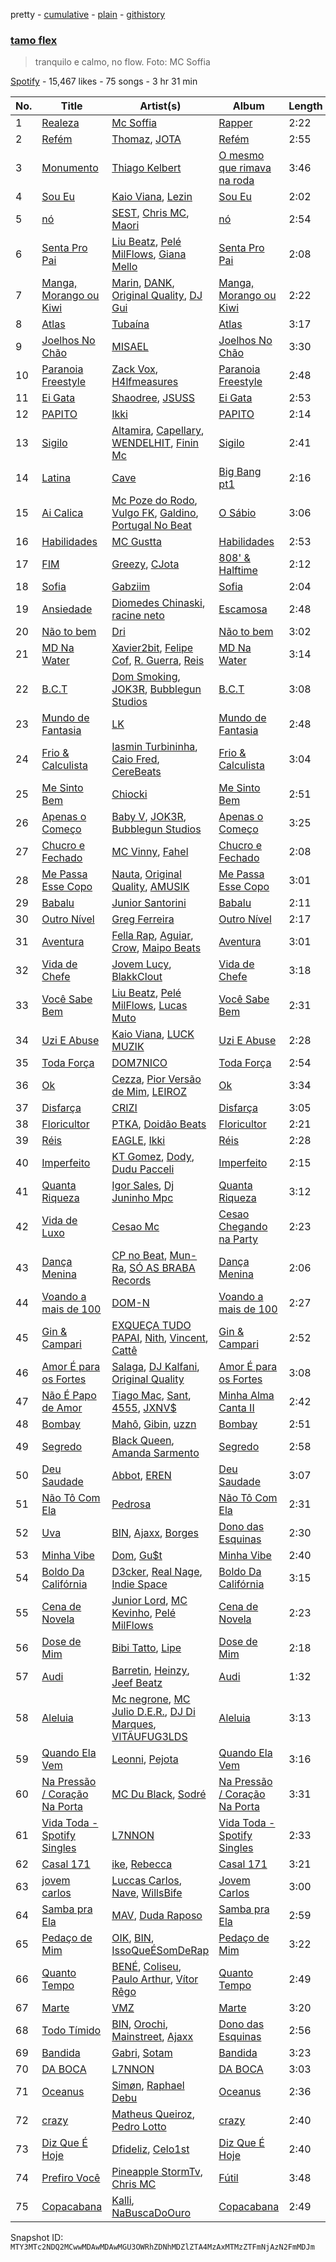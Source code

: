 pretty - [cumulative](/playlists/cumulative/37i9dQZF1DX9QOccjUUyGN.md) - [plain](/playlists/plain/37i9dQZF1DX9QOccjUUyGN) - [githistory](https://github.githistory.xyz/mackorone/spotify-playlist-archive/blob/main/playlists/plain/37i9dQZF1DX9QOccjUUyGN)

### [tamo flex](https://open.spotify.com/playlist/37i9dQZF1DX9QOccjUUyGN)

> tranquilo e calmo, no flow\. Foto: MC Soffia

[Spotify](https://open.spotify.com/user/spotify) - 15,467 likes - 75 songs - 3 hr 31 min

| No. | Title | Artist(s) | Album | Length |
|---|---|---|---|---|
| 1 | [Realeza](https://open.spotify.com/track/5OU9MTz2dl9HKJmoxA5dJV) | [Mc Soffia](https://open.spotify.com/artist/2aPCjzfki5HgFLrse785FT) | [Rapper](https://open.spotify.com/album/6QUcLAP54GOcf5ZUoSbUoZ) | 2:22 |
| 2 | [Refém](https://open.spotify.com/track/2UGQrnZhzK47JMsnySGrzU) | [Thomaz](https://open.spotify.com/artist/2Y9JJi5tsqEFAzr1NY9Mag), [JOTA](https://open.spotify.com/artist/4uT4e6Xj84gS0G3PrBw9Fk) | [Refém](https://open.spotify.com/album/6kyEV5CbUdUKGiDRxdKeCf) | 2:55 |
| 3 | [Monumento](https://open.spotify.com/track/0yg0NeuDRodgNUOB1UukKI) | [Thiago Kelbert](https://open.spotify.com/artist/22kCWlXVaiBMYozPgHQhZM) | [O mesmo que rimava na roda](https://open.spotify.com/album/0hAiRHgK81qTe9vEA62ciW) | 3:46 |
| 4 | [Sou Eu](https://open.spotify.com/track/0ahG0JBHpKhqA5o7J51WmB) | [Kaio Viana](https://open.spotify.com/artist/2XGuDrQEuJXo3FfBQMeUn4), [Lezin](https://open.spotify.com/artist/2JcdqbrYd99HWzPaBRCSfp) | [Sou Eu](https://open.spotify.com/album/3OHJRDxHQgaaOJpdLGMYx3) | 2:02 |
| 5 | [nó](https://open.spotify.com/track/0hSN5geEl2wczCdvnw7dZB) | [SEST](https://open.spotify.com/artist/6TaJMoxhKD43q5yWg2XlHQ), [Chris MC](https://open.spotify.com/artist/0obu7Om4zu9ahul5DI4JtY), [Maori](https://open.spotify.com/artist/6cTths3ECGmlGS7SDER6Mg) | [nó](https://open.spotify.com/album/43hIDvs00oVBHd80UplfBD) | 2:54 |
| 6 | [Senta Pro Pai](https://open.spotify.com/track/529x1EgQniPylEMTQRGMmh) | [Liu Beatz](https://open.spotify.com/artist/106xNJkxSAfb0o8GIt6joQ), [Pelé MilFlows](https://open.spotify.com/artist/4WbHbolEKZIhnkO2xv2Lm0), [Giana Mello](https://open.spotify.com/artist/2z4LMq3xuAqNh0gNIicsVi) | [Senta Pro Pai](https://open.spotify.com/album/1WvoM1QeVbntSORMFDtdbN) | 2:08 |
| 7 | [Manga, Morango ou Kiwi](https://open.spotify.com/track/5JIZITyyoY0mRIWgYQ3g27) | [Marin](https://open.spotify.com/artist/5kni0YNAYU6UftGp4Pn077), [DANK](https://open.spotify.com/artist/7tDjxyXj7EWdnnpAVwr2zM), [Original Quality](https://open.spotify.com/artist/5ZTnWo7IY6rdIxm6aTSR84), [DJ Gui](https://open.spotify.com/artist/3ojbgoniv6UU4eR2HM22wK) | [Manga, Morango ou Kiwi](https://open.spotify.com/album/2aSqDpjnIHEWgMmSE32WJ1) | 2:22 |
| 8 | [Atlas](https://open.spotify.com/track/3YsdZggiGGgqyHlzG39QOu) | [Tubaína](https://open.spotify.com/artist/5aJbzurT6OT2V55swJzGpf) | [Atlas](https://open.spotify.com/album/5iieLwrwbzjobOhhhc4Jey) | 3:17 |
| 9 | [Joelhos No Chão](https://open.spotify.com/track/4vOfll9PGvbDWzoAvMVrbZ) | [MISAEL](https://open.spotify.com/artist/7rn8MwX4RRLRC4yhQJ6sKR) | [Joelhos No Chão](https://open.spotify.com/album/63YQkmhOycBeCQo8yPjyEg) | 3:30 |
| 10 | [Paranoia Freestyle](https://open.spotify.com/track/6QjP7sFlIjbgCU51ygZX9D) | [Zack Vox](https://open.spotify.com/artist/0y7p9FFFrFIHUfSgaeF9hR), [H4lfmeasures](https://open.spotify.com/artist/1EihkUZJcXOwXN4tedcfxd) | [Paranoia Freestyle](https://open.spotify.com/album/4nqURxWiDoUJ2cJvkNxWep) | 2:48 |
| 11 | [Ei Gata](https://open.spotify.com/track/38ZvOD8P37Z7nIjFr4Ssg5) | [Shaodree](https://open.spotify.com/artist/4NOi6526Zq6dqCMXaEN0EW), [JSUSS](https://open.spotify.com/artist/2P3mwVBN9WeQ2i4Vc98Gci) | [Ei Gata](https://open.spotify.com/album/4l1N7KmPS3VDbdUmxbQeOn) | 2:53 |
| 12 | [PAPITO](https://open.spotify.com/track/5QFTzGy6JABQ7C7bJPxXKk) | [Ikki](https://open.spotify.com/artist/5uxYttuMvoojMzmPmWWg6T) | [PAPITO](https://open.spotify.com/album/0hQsFPYIuWqz4pfR8UOZyY) | 2:14 |
| 13 | [Sigilo](https://open.spotify.com/track/4RTBTH9zhe0n8LGCh2Z0Cj) | [Altamira](https://open.spotify.com/artist/12xPPAGu03vdZR3AmWNIxZ), [Capellary](https://open.spotify.com/artist/2Gv5fOKrK4BnAhVZu4FfFN), [WENDELHIT](https://open.spotify.com/artist/48T7hXvFu12hXxvbdhPSnw), [Finin Mc](https://open.spotify.com/artist/1R9ud4hpeZPHuiDA9xr8Eb) | [Sigilo](https://open.spotify.com/album/6c31q0o5XOxeS7WsBWOt6A) | 2:41 |
| 14 | [Latina](https://open.spotify.com/track/5Gz0D0jsqbVrWqiUEskPAJ) | [Cave](https://open.spotify.com/artist/3TKi2ihPsE1ViCKxLKxQm7) | [Big Bang pt1](https://open.spotify.com/album/4eSGzmlM9wsV1L4COfCVFa) | 2:16 |
| 15 | [Ai Calica](https://open.spotify.com/track/65CB461aKF5FvIuuzqUgXu) | [Mc Poze do Rodo](https://open.spotify.com/artist/28ie4NNTa2VW2QV4Zray8M), [Vulgo FK](https://open.spotify.com/artist/27azwwkxutWL1BWMkgNIh0), [Galdino](https://open.spotify.com/artist/0WvTL8PecsD3VxRGuHdSxj), [Portugal No Beat](https://open.spotify.com/artist/71LRKKvAjoc6LyNmob269Q) | [O Sábio](https://open.spotify.com/album/6aONODz5AYfzrNESWC9n4W) | 3:06 |
| 16 | [Habilidades](https://open.spotify.com/track/2F4akcB8Eb1B4xF4rI8xTM) | [MC Gustta](https://open.spotify.com/artist/1Rpp9XZ2UUDmW81JvQP1at) | [Habilidades](https://open.spotify.com/album/5PZwRuPOFAZeDhhoYZKawp) | 2:53 |
| 17 | [FIM](https://open.spotify.com/track/3iS1uyJ3IVCt7pVLVBWd1j) | [Greezy](https://open.spotify.com/artist/3exY81LSlWqpL03GFPTEgB), [CJota](https://open.spotify.com/artist/5qvphJwi72TG198xn5VVYH) | [808' & Halftime](https://open.spotify.com/album/4C3YKkNgyUuGCSjeKiyaCC) | 2:12 |
| 18 | [Sofia](https://open.spotify.com/track/73hXBSX5xJM5YzPB3yy4ck) | [Gabziim](https://open.spotify.com/artist/7BWtfkxYpBQaca6WNohCQ6) | [Sofia](https://open.spotify.com/album/6SBg1WBPpHKfDc6OXqkcbb) | 2:04 |
| 19 | [Ansiedade](https://open.spotify.com/track/6PV5hk2zCS3nkUZxMmDnw4) | [Diomedes Chinaski](https://open.spotify.com/artist/6DDTbUgrNrVcAJFVrOjmVK), [racine neto](https://open.spotify.com/artist/3OVuZhlGMASlYTZUDr6VxW) | [Escamosa](https://open.spotify.com/album/0eV2v4FSzFvn8fi5AY0VGf) | 2:48 |
| 20 | [Não to bem](https://open.spotify.com/track/1bSEE8AEa5kus0vv6Eyibf) | [Dri](https://open.spotify.com/artist/0ZS2ehyvFN05jP3MH25l4g) | [Não to bem](https://open.spotify.com/album/6fQ1xC20HDbRUbwXyAySlS) | 3:02 |
| 21 | [MD Na Water](https://open.spotify.com/track/3ssfQQod2LfkS2tjREVTLD) | [Xavier2bit](https://open.spotify.com/artist/5b3JwpsWnUgqkDNAsoJWwV), [Felipe Cof](https://open.spotify.com/artist/1dlv8OFNAfktrvtYISfnAo), [R\. Guerra](https://open.spotify.com/artist/0ihqJFsOSMthFAo5T9e4Id), [Reis](https://open.spotify.com/artist/3nBff19fdDxH7M3QsCbheB) | [MD Na Water](https://open.spotify.com/album/5sTxz91Cbp4ZBirS0zbZlF) | 3:14 |
| 22 | [B.C.T](https://open.spotify.com/track/43eovYFvtH3MimBXSMjzMw) | [Dom Smoking](https://open.spotify.com/artist/383PUe2dAOgrqwJ7moGjk9), [JOK3R](https://open.spotify.com/artist/2YvHMMn0rYDvE3rs6dqzhq), [Bubblegun Studios](https://open.spotify.com/artist/4vqazZms8Y4wPQM6rbtOGx) | [B.C.T](https://open.spotify.com/album/2ai2JGfyhFUWrPF3UAPJLQ) | 3:08 |
| 23 | [Mundo de Fantasia](https://open.spotify.com/track/3tan5rgugHRDRkwmHmlU93) | [LK](https://open.spotify.com/artist/1NwOxFPX8X4zAp6gF4K8DD) | [Mundo de Fantasia](https://open.spotify.com/album/2HdtVLARQ9ylHm76OoeCx4) | 2:48 |
| 24 | [Frio & Calculista](https://open.spotify.com/track/4J1c6maTGuWirmGCOgrfsK) | [Iasmin Turbininha](https://open.spotify.com/artist/0HeSaJ2OiMF7ZpdKTkTZF1), [Caio Fred](https://open.spotify.com/artist/7y8GW7hTfyk4FYKJNRJ709), [CereBeats](https://open.spotify.com/artist/4USYf94aCsO66aJqulSV2D) | [Frio & Calculista](https://open.spotify.com/album/3uAl8UgCy8Qgzff4RKl0rP) | 3:04 |
| 25 | [Me Sinto Bem](https://open.spotify.com/track/5bUuh6L8KHJqGmEEfnlsFg) | [Chiocki](https://open.spotify.com/artist/0UFcxMt1Cv90Y1qKpVDT5Z) | [Me Sinto Bem](https://open.spotify.com/album/5WoBEooabtB2ARJDRdABHl) | 2:51 |
| 26 | [Apenas o Começo](https://open.spotify.com/track/6lTq6zVD3RUTkCW0AIy92N) | [Baby V](https://open.spotify.com/artist/2fqG2rNsyOSNUiDeCWIS3U), [JOK3R](https://open.spotify.com/artist/2YvHMMn0rYDvE3rs6dqzhq), [Bubblegun Studios](https://open.spotify.com/artist/4vqazZms8Y4wPQM6rbtOGx) | [Apenas o Começo](https://open.spotify.com/album/7A69JKVv8hLqycZNInl7PW) | 3:25 |
| 27 | [Chucro e Fechado](https://open.spotify.com/track/6PcaG53oajoKzr9CR4UDNZ) | [MC Vinny](https://open.spotify.com/artist/0dNyaMJp0r9zBYG86JgRDI), [Fahel](https://open.spotify.com/artist/6eBQDBWq5rlP76s4TpOHCC) | [Chucro e Fechado](https://open.spotify.com/album/5PlhbWKC7OS0bG9N0euZ9i) | 2:08 |
| 28 | [Me Passa Esse Copo](https://open.spotify.com/track/6353VJ9hZ7ggkUC1IptSvo) | [Nauta](https://open.spotify.com/artist/4AgzhiI0w5c5simIeNuyh4), [Original Quality](https://open.spotify.com/artist/5ZTnWo7IY6rdIxm6aTSR84), [AMUSIK](https://open.spotify.com/artist/48r1nXoaPXPSx1LoM0Rnzl) | [Me Passa Esse Copo](https://open.spotify.com/album/0a82dtHllqFYvIRe0tWMby) | 3:01 |
| 29 | [Babalu](https://open.spotify.com/track/6Y70phr2vlGJblFad3gFmu) | [Junior Santorini](https://open.spotify.com/artist/1iNaOoJmbEQJDrXCfLZI23) | [Babalu](https://open.spotify.com/album/3eF2GaFONEQZaQnGuppUry) | 2:11 |
| 30 | [Outro Nível](https://open.spotify.com/track/2wJtkcZcYq5Axv7dWFT9Lv) | [Greg Ferreira](https://open.spotify.com/artist/2e8RAcYXYt5IStoaaQWcG8) | [Outro Nível](https://open.spotify.com/album/0aBVgFfCQU38XKeJZhoDhh) | 2:17 |
| 31 | [Aventura](https://open.spotify.com/track/0L6qGURgn9HEojpJoSR276) | [Fella Rap](https://open.spotify.com/artist/0qdqMdbxiKiRrQ84Z8RRhB), [Aguiar](https://open.spotify.com/artist/2V5XSRMcoCZTHAoN7ShqmS), [Crow](https://open.spotify.com/artist/44pAmp33rQVeeIcgkHt3bS), [Maipo Beats](https://open.spotify.com/artist/63BTHXg5UTtmmAiAGc0fQx) | [Aventura](https://open.spotify.com/album/54H1arxQvGhWx0vUdzyrNK) | 3:01 |
| 32 | [Vida de Chefe](https://open.spotify.com/track/2amEICbtj99qNjYsURU2dB) | [Jovem Lucy](https://open.spotify.com/artist/0hBRC3XcpaS7YnZyQCLw7Y), [BlakkClout](https://open.spotify.com/artist/4pZ2z5NE2z1vvdRqf7q0Gq) | [Vida de Chefe](https://open.spotify.com/album/62x21AmDCotLt8Ou7lLL02) | 3:18 |
| 33 | [Você Sabe Bem](https://open.spotify.com/track/3tKgIx3VVMmWIYh1PxNHNT) | [Liu Beatz](https://open.spotify.com/artist/106xNJkxSAfb0o8GIt6joQ), [Pelé MilFlows](https://open.spotify.com/artist/4WbHbolEKZIhnkO2xv2Lm0), [Lucas Muto](https://open.spotify.com/artist/56T4EzWjDqignFu9eBdKT4) | [Você Sabe Bem](https://open.spotify.com/album/4cYNYRMKZ8MFIWIaSTId4F) | 2:31 |
| 34 | [Uzi E Abuse](https://open.spotify.com/track/2ExxuGFGjXMuwSYMfsP9Fy) | [Kaio Viana](https://open.spotify.com/artist/2XGuDrQEuJXo3FfBQMeUn4), [LUCK MUZIK](https://open.spotify.com/artist/6D7tQSIfrZtGfHVYesKXvR) | [Uzi E Abuse](https://open.spotify.com/album/3TKnFeFxNE0vjpz0GYFfz3) | 2:28 |
| 35 | [Toda Força](https://open.spotify.com/track/2kuPQjaLLvpuz4sS7XK7yI) | [DOM7NICO](https://open.spotify.com/artist/2oGllwBi30E8506gcLUohv) | [Toda Força](https://open.spotify.com/album/6YeIiZDWaKsWVvQuyitwjr) | 2:54 |
| 36 | [Ok](https://open.spotify.com/track/5iqGwRFxb6sA6Nft63xl4M) | [Cezza](https://open.spotify.com/artist/5rLw6pCcoJyli9ZYnDFwrV), [Pior Versão de Mim](https://open.spotify.com/artist/3VI6PCewAVll6K4cYoNWt7), [LEIROZ](https://open.spotify.com/artist/5cRriQJijsudb4UimiqQxU) | [Ok](https://open.spotify.com/album/167xAEQlWPafUZ4IgztgMw) | 3:34 |
| 37 | [Disfarça](https://open.spotify.com/track/2kH5vD45RQtkkJv8YPKiq7) | [CRIZI](https://open.spotify.com/artist/1hTAvb0pcopMhAWBWp482O) | [Disfarça](https://open.spotify.com/album/3jG7kKxQkJ0NB3rXfQSLUQ) | 3:05 |
| 38 | [Floricultor](https://open.spotify.com/track/4h8lLunQEZwzwhHJmTLwXJ) | [PTKA](https://open.spotify.com/artist/4ChHh2DTGIbIUciPmoSxej), [Doidão Beats](https://open.spotify.com/artist/1SY2NQQLliQAXoi0YtGZQm) | [Floricultor](https://open.spotify.com/album/0ua1wP0r7JUWkksIfNLGp8) | 2:21 |
| 39 | [Réis](https://open.spotify.com/track/1Y9nwb89W4pskYMFAcgNi0) | [EAGLE](https://open.spotify.com/artist/0ZqMXm6JYztVVqFXvHh7v3), [Ikki](https://open.spotify.com/artist/5uxYttuMvoojMzmPmWWg6T) | [Réis](https://open.spotify.com/album/4tS4vFUJupCi8sMcsKbW5Z) | 2:28 |
| 40 | [Imperfeito](https://open.spotify.com/track/5H41OCQAoCMOWsfQDu9qER) | [KT Gomez](https://open.spotify.com/artist/703CEqKg3mMmHrGvzQhoBY), [Dody](https://open.spotify.com/artist/57zabUYj0PmYHv4YeaeiEs), [Dudu Pacceli](https://open.spotify.com/artist/5O6LBBltqS4jHn90iy85Bj) | [Imperfeito](https://open.spotify.com/album/1G0h6iNeBYcrf5Mm0nJL9x) | 2:15 |
| 41 | [Quanta Riqueza](https://open.spotify.com/track/5ducepktoljPO994NZQDGJ) | [Igor Sales](https://open.spotify.com/artist/2EviHZCzRfYkqh0yzn8GXw), [Dj Juninho Mpc](https://open.spotify.com/artist/7jFRtAYHwvVsYWZnv8AyyZ) | [Quanta Riqueza](https://open.spotify.com/album/5eiWGVE6tFQiv4HhusuxWM) | 3:12 |
| 42 | [Vida de Luxo](https://open.spotify.com/track/4UWNfkKgFd7xKOdZtlBPOp) | [Cesao Mc](https://open.spotify.com/artist/2vBTP2mlmqzuPQ4ksP6h4e) | [Cesao Chegando na Party](https://open.spotify.com/album/3ywpHQZeI3be2SbmwHF7wt) | 2:23 |
| 43 | [Dança Menina](https://open.spotify.com/track/0pNsyFV27plpmQvp2x7Vro) | [CP no Beat](https://open.spotify.com/artist/1ta5CY6ruoV25kWA3Tk2hW), [Mun\-Ra](https://open.spotify.com/artist/0TCMOxaDMS40afITXwbE96), [SÓ AS BRABA Records](https://open.spotify.com/artist/1vzqipvBH39GBswAMRgRgM) | [Dança Menina](https://open.spotify.com/album/00jcsspWRugMHik4I668o3) | 2:06 |
| 44 | [Voando a mais de 100](https://open.spotify.com/track/1PjQSPkgoYVI97QGSucClY) | [DOM\-N](https://open.spotify.com/artist/6m7TXLu0ohU6AOEF7oAh5P) | [Voando a mais de 100](https://open.spotify.com/album/1zU4UqXgfbfb32nt1eVNFO) | 2:27 |
| 45 | [Gin & Campari](https://open.spotify.com/track/6KO5LTv13zmGhUCFNOssKl) | [EXQUEÇA TUDO PAPAI](https://open.spotify.com/artist/5jNs5i0CPbgCqc2ns08z3D), [Nith](https://open.spotify.com/artist/3OZbEO1ofELMzNrleV5Umb), [Vincent](https://open.spotify.com/artist/1oNEmlsYecF27VXffRlXDG), [Cattê](https://open.spotify.com/artist/3zDcpCuml9h74aIOs8Gx2W) | [Gin & Campari](https://open.spotify.com/album/3vetw3P5Zy65WWN5NNEqla) | 2:52 |
| 46 | [Amor É para os Fortes](https://open.spotify.com/track/4C54SVfkqgKio9HgJKlGfT) | [Salaga](https://open.spotify.com/artist/4Pqz6aZYK7On1mzad1vjeG), [DJ Kalfani](https://open.spotify.com/artist/02RSgo6GjUSDChRsq79jTg), [Original Quality](https://open.spotify.com/artist/5ZTnWo7IY6rdIxm6aTSR84) | [Amor É para os Fortes](https://open.spotify.com/album/5FgS2IVNtec0eZ2Yt9ZSuZ) | 3:08 |
| 47 | [Não É Papo de Amor](https://open.spotify.com/track/3JxYJnOrox7cNs1yv0JRZk) | [Tiago Mac](https://open.spotify.com/artist/3GM0VyM1n1qvk0v2PfXX4n), [Sant](https://open.spotify.com/artist/7IlBcKrGUBJ0NKdnbDde89), [4555](https://open.spotify.com/artist/2g8MdRUUgyYMiQyXgz15pa), [JXNV$](https://open.spotify.com/artist/2eYGPD8O1chWmQ92TvdtCW) | [Minha Alma Canta II](https://open.spotify.com/album/67iDr3vGh8OGgheIA6CkKS) | 2:42 |
| 48 | [Bombay](https://open.spotify.com/track/5dq7Ukc63AiAsC4Y9cBpJP) | [Mahô](https://open.spotify.com/artist/5B51c89els1SziVjz1WlLF), [Gibin](https://open.spotify.com/artist/7lC3tO6g2CQhlN0yeDVLDM), [uzzn](https://open.spotify.com/artist/67MmjOmWtHtGANmzJlnvAC) | [Bombay](https://open.spotify.com/album/2HK7NYlKLW42yyRY6I6PYI) | 2:51 |
| 49 | [Segredo](https://open.spotify.com/track/1vQXkWFnyhotk8WhS7gRxA) | [Black Queen](https://open.spotify.com/artist/12jMN5SeE8STo77it3FXWv), [Amanda Sarmento](https://open.spotify.com/artist/2QFGLsI0ugeKkmGSggCr73) | [Segredo](https://open.spotify.com/album/1ASqKOHKRjm5j0qQlSCGz3) | 2:58 |
| 50 | [Deu Saudade](https://open.spotify.com/track/1w3RC48VhtAiYKCiGy88ro) | [Abbot](https://open.spotify.com/artist/1ZcIMjx9kP46pUdFOdjWKQ), [EREN](https://open.spotify.com/artist/2wx6CMJZtsVGvyMngwkoHs) | [Deu Saudade](https://open.spotify.com/album/210kypIEoUxUzSaMEGAkQM) | 3:07 |
| 51 | [Não Tô Com Ela](https://open.spotify.com/track/0AdzI4Q1mx7md7UbYSThKY) | [Pedrosa](https://open.spotify.com/artist/41iSmIaCOZWguy6ZVspcF2) | [Não Tô Com Ela](https://open.spotify.com/album/1VcEx47nWTn5rj7w9VNzev) | 2:31 |
| 52 | [Uva](https://open.spotify.com/track/4r4vZuM0uoQTAK9C5hrDcI) | [BIN](https://open.spotify.com/artist/1WXbiUMl1AT9Inb619xPUg), [Ajaxx](https://open.spotify.com/artist/0y7B2G0jNMGWyQJsOoRMUt), [Borges](https://open.spotify.com/artist/6jBww4kwlSrjaNYP7AQPtX) | [Dono das Esquinas](https://open.spotify.com/album/1A0a8bYGqm5tC4vgSnvDmK) | 2:30 |
| 53 | [Minha Vibe](https://open.spotify.com/track/3dJyxvnh7AhC05MAyotxt1) | [Dom](https://open.spotify.com/artist/4xTYyi8DMAejeE8L10qS1O), [Gu$t](https://open.spotify.com/artist/72JiWyKG5MY6JfrRliaD7p) | [Minha Vibe](https://open.spotify.com/album/09ObdtyOsHF4sKc2B4U6YL) | 2:40 |
| 54 | [Boldo Da Califórnia](https://open.spotify.com/track/6y48SEad7HiBPZdQxYjpiy) | [D3cker](https://open.spotify.com/artist/5YurNLeTXZ7DdkAuNDDZsx), [Real Nage](https://open.spotify.com/artist/5zUzbSkYRVlxgmQ0W9wlKm), [Indie Space](https://open.spotify.com/artist/0W1Rb8JlinMAExLtluwWxr) | [Boldo Da Califórnia](https://open.spotify.com/album/48eRL4e0POFJUmF5WOzDEy) | 3:15 |
| 55 | [Cena de Novela](https://open.spotify.com/track/79bIEshFkFlLaVAXfvotZi) | [Junior Lord](https://open.spotify.com/artist/6rFkZxhheU9l1nODgZm4SP), [MC Kevinho](https://open.spotify.com/artist/1mXAhKnZEdF6rotyyd4GBi), [Pelé MilFlows](https://open.spotify.com/artist/4WbHbolEKZIhnkO2xv2Lm0) | [Cena de Novela](https://open.spotify.com/album/61busd9vyYd74C962UYlzU) | 2:23 |
| 56 | [Dose de Mim](https://open.spotify.com/track/43fxMNRsFOroRjU8rs2c9a) | [Bibi Tatto](https://open.spotify.com/artist/7DMZbnexJOhSBi0WVlIFca), [Lipe](https://open.spotify.com/artist/2rcNASpHwDrTguKeGRWUE3) | [Dose de Mim](https://open.spotify.com/album/6drDpS4S8GkkkV6vWVIMv3) | 2:18 |
| 57 | [Audi](https://open.spotify.com/track/0L5Gjxw6mr8K3pfbmn0mcp) | [Barretin](https://open.spotify.com/artist/12UTl00Nf8KIwZuk75n6Hw), [Heinzy](https://open.spotify.com/artist/6ggdCM7twuPUqhASRIGZ2u), [Jeef Beatz](https://open.spotify.com/artist/4cQelZIsreIHrD5WbvShqa) | [Audi](https://open.spotify.com/album/0gxhN4EMO8FX37xbVCXxeO) | 1:32 |
| 58 | [Aleluia](https://open.spotify.com/track/7yZUAHBEvoE5T9bvVdgu1Y) | [Mc negrone](https://open.spotify.com/artist/660rMB6VLmtOdSBdtm62hw), [MC Julio D.E.R.](https://open.spotify.com/artist/1honjfWrOeLAymPLT3gZEV), [DJ Di Marques](https://open.spotify.com/artist/4CJ3CnKb8dSlzci7eaSOcV), [VITÃUFUG3LDS](https://open.spotify.com/artist/6xrAUD8vhVgjff25UDFHrB) | [Aleluia](https://open.spotify.com/album/0WjGzvIEq8FMnK7GIQhuVU) | 3:13 |
| 59 | [Quando Ela Vem](https://open.spotify.com/track/6hYxdh2fCFEGkAtJAk3Lfx) | [Leonni](https://open.spotify.com/artist/5EOcn9LPh5uAQMJ8NS4kcU), [Pejota](https://open.spotify.com/artist/3W10YNoIzqgJymjc5ULDzu) | [Quando Ela Vem](https://open.spotify.com/album/2HWUCUFaPTLTeXd0qcca3B) | 3:16 |
| 60 | [Na Pressão / Coração Na Porta](https://open.spotify.com/track/2HZwILqL7J4EhVNYlIBr5S) | [MC Du Black](https://open.spotify.com/artist/6v4PBIzRAGaLp43LVureQc), [Sodré](https://open.spotify.com/artist/07qgzS86XBNsyrY6MAVDAc) | [Na Pressão / Coração Na Porta](https://open.spotify.com/album/1dH7L5BxnanQjMWP3umq3y) | 3:31 |
| 61 | [Vida Toda \- Spotify Singles](https://open.spotify.com/track/1qxuVUQPbhbp4jDXaN8fJT) | [L7NNON](https://open.spotify.com/artist/0JjPiLQNgAFaEkwoy56B1C) | [Vida Toda \- Spotify Singles](https://open.spotify.com/album/0nA8Q6u0LdcF2vaJt1l3WC) | 2:33 |
| 62 | [Casal 171](https://open.spotify.com/track/4SOomkThSZxyGjQOmZ7EUO) | [ike](https://open.spotify.com/artist/0S1SWWzZUhJk8CsjLI9YuN), [Rebecca](https://open.spotify.com/artist/5MS6HieNmKxzkAM8amE8sr) | [Casal 171](https://open.spotify.com/album/7hC9jL7eYPa1OwjCDu2SGH) | 3:21 |
| 63 | [jovem carlos](https://open.spotify.com/track/3vBHy2FE4tBtKqCb1NudJg) | [Luccas Carlos](https://open.spotify.com/artist/5WFFFHVqeVk5tLuYh2KjQy), [Nave](https://open.spotify.com/artist/2Xpiwporhsl8LXdC96Xs8J), [WillsBife](https://open.spotify.com/artist/3QlBuIqyonbRMU1yZIh7o3) | [Jovem Carlos](https://open.spotify.com/album/2S79VWGQ0XpH00D4cXVVm3) | 3:00 |
| 64 | [Samba pra Ela](https://open.spotify.com/track/7N2TRpu1Yf9Y5Zxy78HA0i) | [MAV](https://open.spotify.com/artist/29X9ETznpo90KEYmabHyqb), [Duda Raposo](https://open.spotify.com/artist/1lzfDKy3AeMGRKPQYQjONS) | [Samba pra Ela](https://open.spotify.com/album/4hkNExTU2gOnW4RZfnrRCa) | 2:59 |
| 65 | [Pedaço de Mim](https://open.spotify.com/track/2fEgPCDD0qRvZeVrY381EW) | [OIK](https://open.spotify.com/artist/1B5n6jsxvFldc6Nq8Wx8VJ), [BIN](https://open.spotify.com/artist/1WXbiUMl1AT9Inb619xPUg), [IssoQueÉSomDeRap](https://open.spotify.com/artist/43DrL9cHm49HEwg85idE2c) | [Pedaço de Mim](https://open.spotify.com/album/0msDENReQijY9ggVdqOw9B) | 3:22 |
| 66 | [Quanto Tempo](https://open.spotify.com/track/0n0OWbupyRBry4z3QVJmM1) | [BENÉ](https://open.spotify.com/artist/7LJwXNjD4WDrgTibppcOKk), [Coliseu](https://open.spotify.com/artist/5Ydr3k96ckQsVzAWEdHf6F), [Paulo Arthur](https://open.spotify.com/artist/1mM60Kn9oT7soffYbS1blg), [Vítor Rêgo](https://open.spotify.com/artist/3GfexUs7NHwpx7eP0VAXlS) | [Quanto Tempo](https://open.spotify.com/album/43eI1ai8gcFEYDOzH2ZZrd) | 2:49 |
| 67 | [Marte](https://open.spotify.com/track/77Dr548oQBYjy5zbVyn8QL) | [VMZ](https://open.spotify.com/artist/5sgcRRQA3HrL1AVk6oMUeg) | [Marte](https://open.spotify.com/album/7LwqaFIUzOj366DPg81IAJ) | 3:20 |
| 68 | [Todo Tímido](https://open.spotify.com/track/6xs35sD9WnoShqmJXfOj27) | [BIN](https://open.spotify.com/artist/1WXbiUMl1AT9Inb619xPUg), [Orochi](https://open.spotify.com/artist/3rfM2cGqF6DB0kUyytMkXx), [Mainstreet](https://open.spotify.com/artist/25XJqeReVV38w0tR04GGBd), [Ajaxx](https://open.spotify.com/artist/0y7B2G0jNMGWyQJsOoRMUt) | [Dono das Esquinas](https://open.spotify.com/album/1A0a8bYGqm5tC4vgSnvDmK) | 2:56 |
| 69 | [Bandida](https://open.spotify.com/track/5nzxFD95Uijg8YyhRGYylY) | [Gabri](https://open.spotify.com/artist/3i468cz7CVoisTnRQV6TDB), [Sotam](https://open.spotify.com/artist/0xKbHuoAoxvPu5uGax4d9l) | [Bandida](https://open.spotify.com/album/675uZGQiA6OGmEt8LsG70p) | 3:23 |
| 70 | [DA BOCA](https://open.spotify.com/track/4lytAWvGKl5MZLUC08oxPG) | [L7NNON](https://open.spotify.com/artist/0JjPiLQNgAFaEkwoy56B1C) | [DA BOCA](https://open.spotify.com/album/6SNXgjj1BIAWtQqJfVAUSn) | 3:03 |
| 71 | [Oceanus](https://open.spotify.com/track/32ypjzrT9WfnhSxlNodKg9) | [Simøn](https://open.spotify.com/artist/6KYSq6KA65FmCpiu0CP7bA), [Raphael Debu](https://open.spotify.com/artist/3SFVjX6fehw8ZmM9qUaGCT) | [Oceanus](https://open.spotify.com/album/7tw6PVjK16c59IsgytFOhx) | 2:36 |
| 72 | [crazy](https://open.spotify.com/track/52dY05m7cPZN8T5ScOLOFy) | [Matheus Queiroz](https://open.spotify.com/artist/42M14UjNCtQbaa0L3t2lN7), [Pedro Lotto](https://open.spotify.com/artist/23ot0eI6ByBW6LrlBfr2bm) | [crazy](https://open.spotify.com/album/64F5xEtg6S83eBCStQWHZ7) | 2:40 |
| 73 | [Diz Que É Hoje](https://open.spotify.com/track/2YPwu0slihNBAQYo5gSgVO) | [Dfideliz](https://open.spotify.com/artist/0oNOkdVXXFaWC9tPb7Ol10), [Celo1st](https://open.spotify.com/artist/6RC5tRbakJ46EExHuPmxzK) | [Diz Que É Hoje](https://open.spotify.com/album/3wgROhviX3TOIL26EgEW8b) | 2:40 |
| 74 | [Prefiro Você](https://open.spotify.com/track/0VvnJAiWr7jeaZoTB5AdyE) | [Pineapple StormTv](https://open.spotify.com/artist/09U6hmCerKcIJrixubiBjm), [Chris MC](https://open.spotify.com/artist/0obu7Om4zu9ahul5DI4JtY) | [Fútil](https://open.spotify.com/album/1AhTSU8nfVwEI0OSHTIxjp) | 3:48 |
| 75 | [Copacabana](https://open.spotify.com/track/2dDz08vDQyOJ7tX4oE0xnW) | [Kalli](https://open.spotify.com/artist/3BD2ifHl4tkgwVU5KIlR5I), [NaBuscaDoOuro](https://open.spotify.com/artist/5MsYZJftF2EukeaOmEpI9S) | [Copacabana](https://open.spotify.com/album/0tNl0J8LP33Y8BIBqfq7c5) | 2:49 |

Snapshot ID: `MTY3MTc2NDQ2MCwwMDAwMDAwMGU3OWRhZDNhMDZlZTA4MzAxMTMzZTFmNjAzN2FmMDJm`
